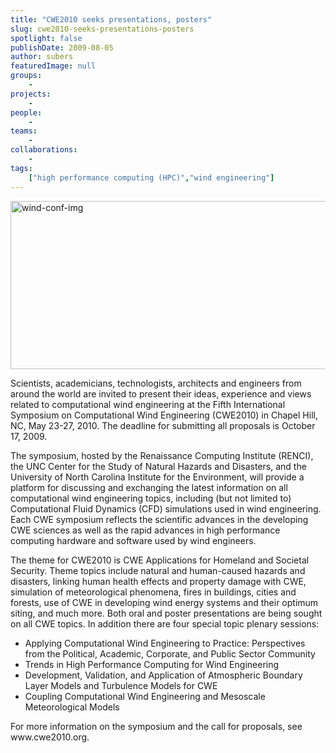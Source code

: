 ```yaml
---
title: "CWE2010 seeks presentations, posters"
slug: cwe2010-seeks-presentations-posters
spotlight: false
publishDate: 2009-08-05
author: subers
featuredImage: null
groups:
    - 
projects:
    - 
people:
    - 
teams: 
    - 
collaborations:
    - 
tags:
    ["high performance computing (HPC)","wind engineering"]
---
```

<a href="https://www.renci.org/wp-content/uploads/2009/08/wind-conf-img.jpg"><img class="alignnone size-full wp-image-3948" title="wind-conf-img" src="https://www.renci.org/wp-content/uploads/2009/08/wind-conf-img.jpg" alt="wind-conf-img" width="630" height="269" /></a>

Scientists, academicians, technologists, architects and engineers from around the world are invited to present their ideas, experience and views related to computational wind engineering at the Fifth International Symposium on Computational Wind Engineering (CWE2010) in Chapel Hill, NC, May 23-27, 2010. The deadline for submitting all proposals is October 17, 2009.  <!--more-->

The symposium, hosted by the Renaissance Computing Institute (RENCI), the UNC Center for the Study of Natural Hazards and Disasters, and the University of North Carolina Institute for the Environment, will provide a platform for discussing and exchanging the latest information on all computational wind engineering topics, including (but not limited to) Computational Fluid Dynamics (CFD) simulations used in wind engineering. Each CWE symposium reflects the scientific advances in the developing CWE sciences as well as the rapid advances in high performance computing hardware and software used by wind engineers.

The theme for CWE2010 is CWE Applications for Homeland and Societal Security. Theme topics include natural and human-caused hazards and disasters, linking human health effects and property damage with CWE, simulation of meteorological phenomena, fires in buildings, cities and forests, use of CWE in developing wind energy systems and their optimum siting, and much more. Both oral and poster presentations are being sought on all CWE topics. In addition there are four special topic plenary sessions:
<ul>
	<li>Applying Computational Wind Engineering to Practice: Perspectives from the Political, Academic, Corporate, and Public Sector Community</li>
	<li>Trends in High Performance Computing for Wind Engineering</li>
	<li>Development, Validation, and Application of Atmospheric Boundary Layer Models and Turbulence Models for CWE</li>
	<li>Coupling Computational Wind Engineering and Mesoscale Meteorological Models</li>
</ul>
For more information on the symposium and the call for proposals, see www.cwe2010.org.

